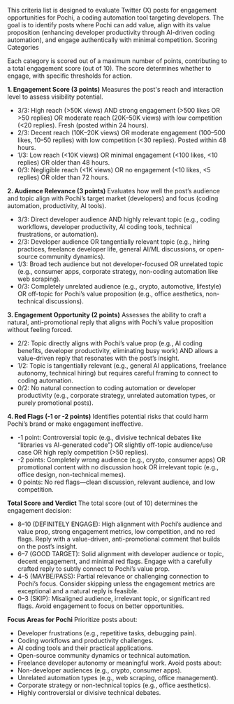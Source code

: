 This criteria list is designed to evaluate Twitter (X) posts for engagement opportunities for Pochi, a coding automation tool targeting developers. The goal is to identify posts where Pochi can add value, align with its value proposition (enhancing developer productivity through AI-driven coding automation), and engage authentically with minimal competition.
Scoring Categories

Each category is scored out of a maximum number of points, contributing to a total engagement score (out of 10). The score determines whether to engage, with specific thresholds for action.

**1. Engagement Score (3 points)**
Measures the post's reach and interaction level to assess visibility potential.
- 3/3: High reach (>50K views) AND strong engagement (>500 likes OR >50 replies) OR moderate reach (20K–50K views) with low competition (<20 replies). Fresh (posted within 24 hours).
- 2/3: Decent reach (10K–20K views) OR moderate engagement (100–500 likes, 10–50 replies) with low competition (<30 replies). Posted within 48 hours.
- 1/3: Low reach (<10K views) OR minimal engagement (<100 likes, <10 replies) OR older than 48 hours.
- 0/3: Negligible reach (<1K views) OR no engagement (<10 likes, <5 replies) OR older than 72 hours.
  
**2. Audience Relevance (3 points)**
Evaluates how well the post’s audience and topic align with Pochi’s target market (developers) and focus (coding automation, productivity, AI tools).
- 3/3: Direct developer audience AND highly relevant topic (e.g., coding workflows, developer productivity, AI coding tools, technical frustrations, or automation).
- 2/3: Developer audience OR tangentially relevant topic (e.g., hiring practices, freelance developer life, general AI/ML discussions, or open-source community dynamics).
- 1/3: Broad tech audience but not developer-focused OR unrelated topic (e.g., consumer apps, corporate strategy, non-coding automation like web scraping).
- 0/3: Completely unrelated audience (e.g., crypto, automotive, lifestyle) OR off-topic for Pochi’s value proposition (e.g., office aesthetics, non-technical discussions).

**3. Engagement Opportunity (2 points)**
Assesses the ability to craft a natural, anti-promotional reply that aligns with Pochi’s value proposition without feeling forced.
- 2/2: Topic directly aligns with Pochi’s value prop (e.g., AI coding benefits, developer productivity, eliminating busy work) AND allows a value-driven reply that resonates with the post’s insight.
- 1/2: Topic is tangentially relevant (e.g., general AI applications, freelance autonomy, technical hiring) but requires careful framing to connect to coding automation.
- 0/2: No natural connection to coding automation or developer productivity (e.g., corporate strategy, unrelated automation types, or purely promotional posts).

**4. Red Flags (-1 or -2 points)**
Identifies potential risks that could harm Pochi’s brand or make engagement ineffective.
- -1 point: Controversial topic (e.g., divisive technical debates like “libraries vs AI-generated code”) OR slightly off-topic audience/use case OR high reply competition (>50 replies).
- -2 points: Completely wrong audience (e.g., crypto, consumer apps) OR promotional content with no discussion hook OR irrelevant topic (e.g., office design, non-technical memes).
- 0 points: No red flags—clean discussion, relevant audience, and low competition.

**Total Score and Verdict**
The total score (out of 10) determines the engagement decision:
- 8–10 (DEFINITELY ENGAGE): High alignment with Pochi’s audience and value prop, strong engagement metrics, low competition, and no red flags. Reply with a value-driven, anti-promotional comment that builds on the post’s insight.
- 6–7 (GOOD TARGET): Solid alignment with developer audience or topic, decent engagement, and minimal red flags. Engage with a carefully crafted reply to subtly connect to Pochi’s value prop.
- 4–5 (MAYBE/PASS): Partial relevance or challenging connection to Pochi’s focus. Consider skipping unless the engagement metrics are exceptional and a natural reply is feasible.
- 0–3 (SKIP): Misaligned audience, irrelevant topic, or significant red flags. Avoid engagement to focus on better opportunities.

**Focus Areas for Pochi**
Prioritize posts about:
- Developer frustrations (e.g., repetitive tasks, debugging pain).
- Coding workflows and productivity challenges.
- AI coding tools and their practical applications.
- Open-source community dynamics or technical automation.
- Freelance developer autonomy or meaningful work.
Avoid posts about:
- Non-developer audiences (e.g., crypto, consumer apps).
- Unrelated automation types (e.g., web scraping, office management).
- Corporate strategy or non-technical topics (e.g., office aesthetics).
- Highly controversial or divisive technical debates.
